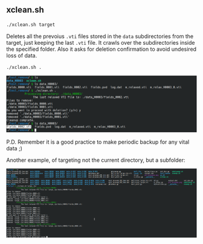 ## xclean.sh

```bash
./xclean.sh target
```

Deletes all the prevoius `.vti` files stored in the `data` subdirectories from the target, just keeping the last `.vti` file. It crawls over the subdirectories inside the specified folder. Also it asks for deletion confirmation to avoid undesired loss of data.

```bash
./xclean.sh .
```
![Example of usage of the auto cleaner](../../assets/xclean_001.png)

P.D. Remember it is a good practice to make periodic backup for any vital data ;)

Another example, of targeting not the current directory, but a subfolder:

![Example subdirectories](../../assets/xclean_002.png)

